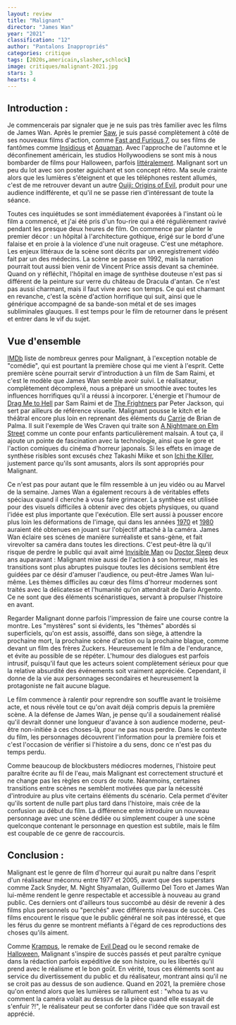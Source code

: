 ```yaml
---
layout: review
title: "Malignant"
director: "James Wan"
year: "2021"
classification: "12"
author: "Pantalons Inappropriés"
categories: critique
tags: [2020s,americain,slasher,schlock]
image: critiques/malignant-2021.jpg
stars: 3
hearts: 4
---
```


## Introduction :

Je commencerais par signaler que je ne suis pas très familier avec les films de James Wan. Après le premier [Saw](#), je suis passé complètement à côté de ses nouveaux films d'action, comme [Fast and Furious 7](#), ou ses films de fantômes comme [Insidious](#) et [Aquaman](#). Avec l'approche de l'automne et le déconfinement américain, les studios Hollywoodiens se sont mis à nous bombarder de films pour Halloween, parfois [littéralement](https://www.imdb.com/title/tt10665338/). Malignant sort un peu du lot avec son poster aguichant et son concept rétro. Ma seule crainte alors que les lumières s'éteignent et que les téléphones restent allumés, c'est de me retrouver devant un autre [Ouiji: Origins of Evil](#), produit pour une audience indifférente, et qu'il ne se passe rien d'intéressant de toute la séance.

Toutes ces inquiétudes se sont immédiatement évaporées à l'instant où le film a commencé, et j'ai été pris d'un fou-rire qui a été régulièrement ravivé pendant les presque deux heures de film. On commence par planter le premier décor&nbsp;: un hôpital à l'architecture gothique, érigé sur le bord d'une falaise et en proie à la violence d'une nuit orageuse. C'est une métaphore. Les enjeux littéraux de la scène sont décrits par un enregistrement vidéo fait par un des médecins. La scène se passe en 1992, mais la narration pourrait tout aussi bien venir de Vincent Price assis devant sa cheminée. Quand on y réfléchit, l'hôpital en image de synthèse douteuse n'est pas si différent de la peinture sur verre du château de Dracula d'antan. Ce n'est pas aussi charmant, mais il faut vivre avec son temps. Ce qui est charmant en revanche, c'est la scène d'action horrifique qui suit, ainsi que le générique accompagné de sa bande-son métal et de ses images subliminales glauques. Il est temps pour le film de retourner dans le présent et entrer dans le vif du sujet.

## Vue d'ensemble

[IMDb](https://www.imdb.com/title/tt3811906/) liste de nombreux genres pour Malignant, à l'exception notable de "comédie", qui est pourtant la première chose qui me vient à l'esprit. Cette première scène pourrait servir d'introduction à un film de Sam Raimi, et c'est le modèle que James Wan semble avoir suivi. Le réalisateur, complètement décomplexé, nous a préparé un smoothie avec toutes les influences horrifiques qu'il a réussi à incorporer. L'énergie et l'humour de [Drag Me to Hell](#) par Sam Raimi et de [The Frightners](#) par Peter Jackson, qui sert par ailleurs de référence visuelle. Malignant pousse le kitch et le théâtral encore plus loin en reprenant des éléments du [Carrie](#) de Brian de Palma. Il suit l'exemple de Wes Craven qui traite son [A Nightmare on Elm Street](a-nightmare-on-elm-street-1984) comme un conte pour enfants particulièrement malsain. A tout ça, il ajoute un pointe de fascination avec la technologie, ainsi que le gore et l'action comiques du cinéma d'horreur japonais. Si les effets en image de synthèse risibles sont excusés chez Takashi Miike et son [Ichi the Killer](#), justement parce qu'ils sont amusants, alors ils sont appropriés pour Malignant.

Ce n'est pas pour autant que le film ressemble à un jeu vidéo ou au Marvel de la semaine. James Wan a également recours à de véritables effets spéciaux quand il cherche à vous faire grimacer. La synthèse est utilisée pour des visuels difficiles à obtenir avec des objets physiques, ou quand l'idée est plus importante que l'exécution. Elle sert aussi à pousser encore plus loin les déformations de l'image, qui dans les années [1970](#) et [1980](#) auraient été obtenues en jouant sur l'objectif attaché à la caméra. James Wan éclaire ses scènes de manière surréaliste et sans-gène, et fait virevolter sa caméra dans toutes les directions. C'est peut-être là qu'il risque de perdre le public qui avait aimé [Invisible Man](#) ou [Doctor Sleep](#) deux ans auparavant&nbsp;: Malignant mixe aussi de l'action à son horreur, mais les transitions sont plus abruptes puisque toutes les décisions semblent être guidées par ce désir d'amuser l'audience, ou peut-être James Wan lui-même. Les thèmes difficiles au cœur des films d'horreur modernes sont traités avec la délicatesse et l'humanité qu'on attendrait de Dario Argento. Ce ne sont que des éléments scénaristiques, servant à propulser l'histoire en avant.

Regarder Malignant donne parfois l'impression de faire une course contre la montre. Les "mystères" sont si évidents, les "thèmes" abordés si superficiels, qu'on est assis, assoiffé, dans son siège, à attendre la prochaine mort, la prochaine scène d'action ou la prochaine blague, comme devant un film des frères Zuckers. Heureusement le film a de l'endurance, et évite au possible de se répéter. L'humour des dialogues est parfois intrusif, puisqu'il faut que les acteurs soient complètement sérieux pour que la relative absurdité des événements soit vraiment appréciée. Cependant, il donne de la vie aux personnages secondaires et heureusement la protagoniste ne fait aucune blague.

Le film commence à ralentir pour reprendre son souffle avant le troisième acte, et nous révèle tout ce qu'on avait déjà compris depuis la première scène. A la défense de James Wan, je pense qu'il a soudainement réalisé qu'il devrait donner une longueur d'avance à son audience moderne, peut-être non-initiée à ces choses-là, pour ne pas nous perdre. Dans le contexte du film, les personnages découvrent l'information pour la première fois et c'est l'occasion de vérifier si l'histoire a du sens, donc ce n'est pas du temps perdu.

Comme beaucoup de blockbusters médiocres modernes, l'histoire peut paraître écrite au fil de l'eau, mais Malignant est correctement structuré et ne change pas les règles en cours de route. Néanmoins, certaines transitions entre scènes ne semblent motivées que par la nécessité d'introduire au plus vite certains éléments du scénario. Cela permet d'éviter qu'ils sortent de nulle part plus tard dans l'histoire, mais crée de la confusion au début du film. La différence entre introduire un nouveau personnage avec une scène dédiée ou simplement couper à une scène quelconque contenant le personnage en question est subtile, mais le film est coupable de ce genre de raccourcis.

## Conclusion :

Malignant est le genre de film d'horreur qui aurait pu naître dans l'esprit d'un réalisateur méconnu entre 1977 et 2005, avant que des superstars comme Zack Snyder, M. Night Shyamalan, Guillermo Del Toro et James Wan lui-même rendent le genre respectable et accessible à nouveau au grand public. Ces derniers ont d'ailleurs tous succombé au désir de revenir à des films plus personnels ou "perchés" avec différents niveaux de succès. Ces films encourent le risque que le public général ne soit pas intéressé, et que les férus du genre se montrent méfiants à l'égard de ces reproductions des choses qu'ils aiment.

Comme [Krampus](#), le remake de [Evil Dead](#) ou le second remake de [Halloween](#), Malignant s'inspire de succès passés et peut paraître cynique dans la rédaction parfois expéditive de son histoire, ou les libertés qu'il prend avec le réalisme et le bon goût. En vérité, tous ces éléments sont au service du divertissement du public et du réalisateur, montrant ainsi qu'il ne se croit pas au dessus de son audience. Quand en 2021, la première chose qu'on entend alors que les lumières se rallument est&nbsp;: "whoa tu as vu comment la caméra volait au dessus de la pièce quand elle essayait de s'enfuir ?!", le réalisateur peut se conforter dans l'idée que son travail est apprécié.

<!--Aussi la musique est bien mais elle me rendait fou parce que j'étais sûr de l'avoir déjà entendue quelque part. Vous ne reconnaîtrez jamais cette chanson des années 2000 lorsque vous l'entendrez aujourd'hui ! →lire plus -->
